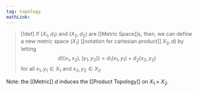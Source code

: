 ```yaml
---
tag: topology
mathLink:
---
```

>[!def]
>If $(X_{1},d_{1})$ and $(X_{2},d_{2})$ are [[Metric Space]]s, then, we can define a new metric space $(X_{1})$ [[notation for cartesian product]] $X_{2},d)$ by letting 
>$$d((x_{1},x_{2}), (y_{1},y_{2}))=d_{1}(x_{1},y_{1})+d_{2}(x_{2},y_{2})$$
>for all $x_{1},y_{1}\in X_{1}$ and $x_{2},y_{2}\in X_{2}$.

Note: the [[Metric]] $d$ induces the [[Product Topology]] on $X_{1}\times X_{2}$. 